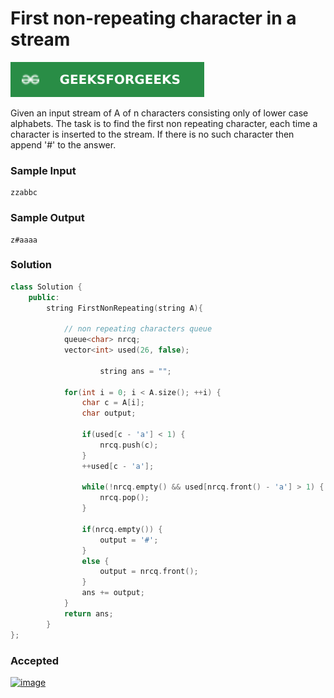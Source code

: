 # First non-repeating character in a stream

[![Problem Link](../assets/gfg.svg)](https://practice.geeksforgeeks.org/problems/first-non-repeating-character-in-a-stream1216/1#)

Given an input stream of A of n characters consisting only of lower case alphabets. The task is to find the first non repeating character, each time a character is inserted to the stream. If there is no such character then append '#' to the answer.

### Sample Input
```
zzabbc
```
### Sample Output
```
z#aaaa
```

### Solution
```cpp
class Solution {
	public:
		string FirstNonRepeating(string A){

		    // non repeating characters queue
		    queue<char> nrcq;
		    vector<int> used(26, false);

                    string ans = "";

		    for(int i = 0; i < A.size(); ++i) {
		        char c = A[i];
		        char output;
		        
		        if(used[c - 'a'] < 1) {
		            nrcq.push(c);
		        }
		        ++used[c - 'a'];
	
		        while(!nrcq.empty() && used[nrcq.front() - 'a'] > 1) {
		            nrcq.pop();
		        }

		        if(nrcq.empty()) {
		            output = '#';
		        }
		        else {
		            output = nrcq.front();
		        }
		        ans += output;
		    }
		    return ans;
		}
};
```

### Accepted
[![image](https://user-images.githubusercontent.com/44930179/148503297-3554906f-127e-4425-9c6f-65693ab4a84f.png)](https://practice.geeksforgeeks.org/viewSol.php?subId=34c5bef29fc8c889ba9433ae7d76cb4f&pid=705333&user=jhasuraj)
